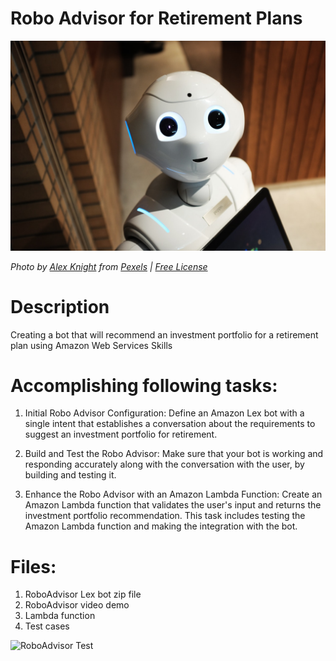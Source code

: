 # Robo Advisor for Retirement Plans

![Robot](Images/robot.jpg)

*Photo by [Alex Knight](https://www.pexels.com/@alex-knight-1272316?utm_content=attributionCopyText&utm_medium=referral&utm_source=pexels) from [Pexels](https://www.pexels.com/photo/high-angle-photo-of-robot-2599244/?utm_content=attributionCopyText&utm_medium=referral&utm_source=pexels) | [Free License](https://www.pexels.com/photo-license/)*

# Description

Creating a bot that will recommend an investment portfolio for a retirement plan using Amazon Web Services Skills

# Accomplishing following tasks:

1. Initial Robo Advisor Configuration: Define an Amazon Lex bot with a single intent that establishes a conversation about the requirements to suggest an investment portfolio for retirement.

2. Build and Test the Robo Advisor: Make sure that your bot is working and responding accurately along with the conversation with the user, by building and testing it.

3. Enhance the Robo Advisor with an Amazon Lambda Function: Create an Amazon Lambda function that validates the user's input and returns the investment portfolio recommendation. This task includes testing the Amazon Lambda function and making the integration with the bot.

# Files:
1) RoboAdvisor Lex bot zip file
2) RoboAdvisor video demo
3) Lambda function
4) Test cases

![RoboAdvisor Test](https://github.com/dmerkulenkot_RoboAdvisor/blob/main/Images/ezgif.com-gif-maker.gif?raw=true)